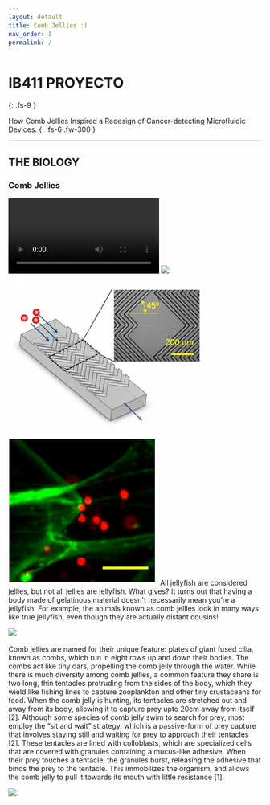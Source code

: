 ```yaml
---
layout: default
title: Comb Jellies :)
nav_order: 1
permalink: /
---
```


# IB411 PROYECTO
{: .fs-9 }

How Comb Jellies Inspired a Redesign of Cancer-detecting Microfluidic Devices.
{: .fs-6 .fw-300 }

---

## THE BIOLOGY

### Comb Jellies 
![](https://github.com/diya-k/diya-k.github.io/blob/master/docs/sm01.wmv)
![](https://www.pnas.org/content/pnas/109/48/19626/F4.large.jpg)
![](https://github.com/diya-k/diya-k.github.io/blob/master/docs/device_mod.jpg)
![](https://github.com/diya-k/diya-k.github.io/blob/master/docs/captured_cells.PNG)
All jellyfish are considered jellies, but not all jellies are jellyfish. What gives? It turns out that having a body made of gelatinous material doesn't necessarily mean you’re a jellyfish. For example, the animals known as comb jellies look in many ways like true jellyfish, even though they are actually distant cousins!

![](https://media.wired.com/photos/59323e925c4fbd732b55167a/master/w_660,c_limit/The-Lovely-Lobed-Comb-Jelly.gif)

Comb jellies are named for their unique feature: plates of giant fused cilia, known as combs, which run in eight rows up and down their bodies. The combs act like tiny oars, propelling the comb jelly through the water. While there is much diversity among comb jellies, a common feature they share is two long, thin tentacles protruding from the sides of the body, which they wield like fishing lines to capture zooplankton and other tiny crustaceans for food. When the comb jelly is hunting, its tentacles are stretched out and away from its body, allowing it to capture prey upto 20cm away from itself [2]. Although some species of comb jelly swim to search for prey, most employ the “sit and wait” strategy, which is a passive-form of prey capture that involves staying still and waiting for prey to approach their tentacles [2]. These tentacles are lined with colloblasts, which are specialized cells that are covered with granules containing a mucus-like adhesive. When their prey touches a tentacle, the granules burst, releasing the adhesive that binds the prey to the tentacle. This immobilizes the organism, and allows the comb jelly to pull it towards its mouth with little resistance [1]. 

![](https://ocean.si.edu/sites/default/files/styles/article_full_width_592/public/dryodora.jpg?itok=Nawc2m38:large)

